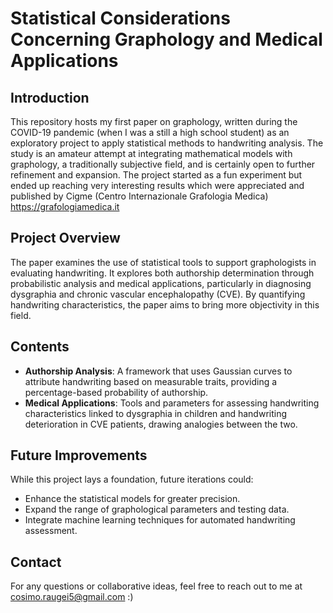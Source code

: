 # Statistical Considerations Concerning Graphology and Medical Applications

## Introduction

This repository hosts my first paper on graphology, written during the COVID-19 pandemic (when I was a still a high school student) as an exploratory project to apply statistical methods to handwriting analysis. The study is an amateur attempt at integrating mathematical models with graphology, a traditionally subjective field, and is certainly open to further refinement and expansion.
The project started as a fun experiment but ended up reaching very interesting results which were appreciated and published by Cigme (Centro Internazionale Grafologia Medica)
https://grafologiamedica.it


## Project Overview

The paper examines the use of statistical tools to support graphologists in evaluating handwriting. It explores both authorship determination through probabilistic analysis and medical applications, particularly in diagnosing dysgraphia and chronic vascular encephalopathy (CVE). By quantifying handwriting characteristics, the paper aims to bring more objectivity in this field.

## Contents

- **Authorship Analysis**: A framework that uses Gaussian curves to attribute handwriting based on measurable traits, providing a percentage-based probability of authorship.
- **Medical Applications**: Tools and parameters for assessing handwriting characteristics linked to dysgraphia in children and handwriting deterioration in CVE patients, drawing analogies between the two.

## Future Improvements

While this project lays a foundation, future iterations could:
- Enhance the statistical models for greater precision.
- Expand the range of graphological parameters and testing data.
- Integrate machine learning techniques for automated handwriting assessment.

## Contact
For any questions or collaborative ideas, feel free to reach out to me at cosimo.raugei5@gmail.com :)
